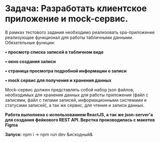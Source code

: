# Задача: Разработать клиентское приложение и mock-сервис.

В рамках тестового задания необходимо реализовать spa-приложение реализующее функционал для работы табличными данными.
Обязательные функции:

**• просмотр списка записей в табличном виде**

**• окно создания записи**

**• страница просмотра подробной информации о записи**

**• mock сервис для получения и хранения данных**

Mock-сервис должен представлять собой набор json файлов, необходимых для хранения данных для работы приложения (файл с записями,
файл с типами записей, информационными системами и статусами записей), а так же сервис, для чтения и записи данных.

**Работа выполнена с использованием ReactJS, а так же json-server'а для создания фейкового REST API. Верстка производилась с макетов Figma**

**Запуск:**
npm i -> npm run dev
&исходный& 

